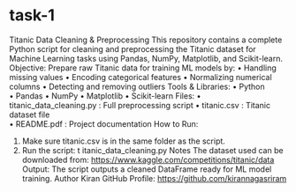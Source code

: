 # task-1
Titanic Data Cleaning & Preprocessing 
This repository contains a complete Python script for cleaning and preprocessing the Titanic dataset 
for Machine Learning tasks using Pandas, NumPy, Matplotlib, and Scikit-learn. 
Objective: 
Prepare raw Titanic data for training ML models by: 
• Handling missing values 
• Encoding categorical features 
• Normalizing numerical columns 
• Detecting and removing outliers 
Tools & Libraries: 
• Python  
• Pandas 
• NumPy 
• Matplotlib 
• Scikit-learn 
Files: 
• titanic_data_cleaning.py : Full preprocessing script 
• titanic.csv : Titanic dataset file  
• README.pdf : Project documentation 
How to Run: 
1. Make sure titanic.csv is in the same folder as the script. 
2. Run the script: 
t
 itanic_data_cleaning.py 
Notes 
The dataset used can be downloaded from: 
https://www.kaggle.com/competitions/titanic/data 
Output: 
The script outputs a cleaned DataFrame ready for ML model training. 
Author 
Kiran 
GitHub Profile: https://github.com/kirannagasriram 
